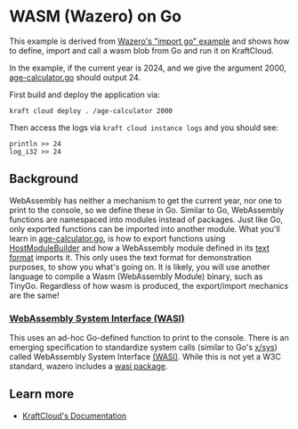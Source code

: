 # WASM (Wazero) on Go

This example is derived from [Wazero's "import go" example](https://github.com/tetratelabs/wazero/tree/main/examples/import-go) and shows how to define, import and call a wasm blob from Go and run it on KraftCloud.

In the example, if the current year is 2024, and we give the argument 2000, [age-calculator.go](age-calculator.go) should output 24.

First build and deploy the application via:

```console
kraft cloud deploy . /age-calculator 2000
```

Then access the logs via `kraft cloud instance logs` and you should see:

```
println >> 24
log_i32 >> 24
```

## Background

WebAssembly has neither a mechanism to get the current year, nor one to print to the console, so we define these in Go.
Similar to Go, WebAssembly functions are namespaced into modules instead of packages. Just like Go, only exported
functions can be imported into another module. What you'll learn in [age-calculator.go](age-calculator.go), is how to
export functions using [HostModuleBuilder](https://pkg.go.dev/github.com/tetratelabs/wazero#HostModuleBuilder) and how a
WebAssembly module defined in its [text format](https://www.w3.org/TR/2019/REC-wasm-core-1-20191205/#text-format%E2%91%A0)
imports it. This only uses the text format for demonstration purposes, to show you what's going on. It is likely, you
will use another language to compile a Wasm (WebAssembly Module) binary, such as TinyGo. Regardless of how wasm is
produced, the export/import mechanics are the same!

### [WebAssembly System Interface (WASI)](../../imports/wasi_snapshot_preview1/example)

This uses an ad-hoc Go-defined function to print to the console. There is an emerging specification to standardize
system calls (similar to Go's [x/sys](https://pkg.go.dev/golang.org/x/sys/unix)) called WebAssembly System Interface
[(WASI)](https://github.com/WebAssembly/WASI). While this is not yet a W3C standard, wazero includes a
[wasi package](https://pkg.go.dev/github.com/tetratelabs/wazero/wasi).

## Learn more

- [KraftCloud's Documentation](https://docs.kraft.cloud)

